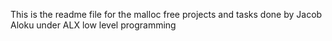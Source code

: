 This is the readme file for the malloc free projects and tasks done by Jacob Aloku under ALX low level programming
